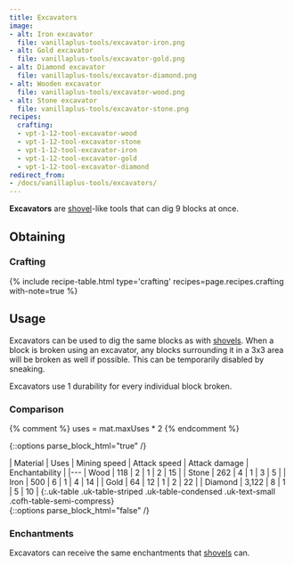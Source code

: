 ```yaml
---
title: Excavators
image:
- alt: Iron excavator
  file: vanillaplus-tools/excavator-iron.png
- alt: Gold excavator
  file: vanillaplus-tools/excavator-gold.png
- alt: Diamond excavator
  file: vanillaplus-tools/excavator-diamond.png
- alt: Wooden excavator
  file: vanillaplus-tools/excavator-wood.png
- alt: Stone excavator
  file: vanillaplus-tools/excavator-stone.png
recipes:
  crafting:
  - vpt-1-12-tool-excavator-wood
  - vpt-1-12-tool-excavator-stone
  - vpt-1-12-tool-excavator-iron
  - vpt-1-12-tool-excavator-gold
  - vpt-1-12-tool-excavator-diamond
redirect_from:
- /docs/vanillaplus-tools/excavators/
---
```


**Excavators** are [shovel](https://minecraft.gamepedia.com/Shovel)-like tools
that can dig 9 blocks at once.


Obtaining
---------

### Crafting
{% include recipe-table.html type='crafting' recipes=page.recipes.crafting with-note=true %}


Usage
-----

Excavators can be used to dig the same blocks as with
[shovels](https://minecraft.gamepedia.com/Shovels). When a block is broken using
an excavator, any blocks surrounding it in a 3x3 area will be broken as well if
possible. This can be temporarily disabled by sneaking.

Excavators use 1 durability for every individual block broken.

### Comparison
{% comment %}
uses = mat.maxUses * 2
{% endcomment %}

{::options parse_block_html="true" /}
<div class="uk-overflow-container">
| Material | Uses | Mining speed | Attack speed | Attack damage | Enchantability |
|---
| Wood | 118 | 2 | 1 | 2 | 15 |
| Stone | 262 | 4 | 1 | 3 | 5 |
| Iron | 500 | 6 | 1 | 4 | 14 |
| Gold | 64 | 12 | 1 | 2 | 22 |
| Diamond | 3,122 | 8 | 1 | 5 | 10 |
{:.uk-table .uk-table-striped .uk-table-condensed .uk-text-small .cofh-table-semi-compress}
</div>
{::options parse_block_html="false" /}

### Enchantments
Excavators can receive the same enchantments that
[shovels](https://minecraft.gamepedia.com/Shovel) can.
